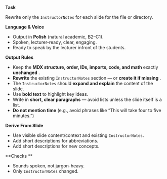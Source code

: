 **Task**

Rewrite only the `InstructorNotes` for each slide for the file or directory.

**Language & Voice**

* Output in **Polish** (natural academic, B2–C1).
* Spoken, lecturer-ready, clear, engaging.
* Ready to speak by the lecturer infront of the students.

**Output Rules**

* Keep the **MDX structure, order, IDs, imports, code, and math** exactly  **unchanged** .
* **Rewrite** the existing `InstructorNotes` section — or  **create it if missing** .
* The `InstructorNotes` should **expand and explain** the content of the slide.
* Use **bold text** to highlight key ideas.
* Write in **short, clear paragraphs** — avoid lists unless the slide itself is a list.
* **Do not mention time** (e.g., avoid phrases like “This will take four to five minutes.”)

**Derive From Slide**

* Use visible slide content/context and existing `InstructorNotes`.
* Add short descriptions for abbreviations.
* Add short descriptions for new concepts.

**Checks	**

* Sounds spoken, not jargon-heavy.
* Only `InstructorNotes` changed.
